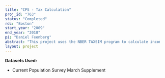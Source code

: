 ```yaml
---
title: "CPS - Tax Calculation"
proj_id: "763"
status: "Completed"
rdc: "Boston"
start_year: "2009"
end_year: "2010"
pi: "Daniel Feenberg"
abstract: "This project uses the NBER TAXSIM program to calculate income tax liabilities for CPS households."
layout: project
---
```


**Datasets Used:**

  - Current Population Survey March Supplement 

